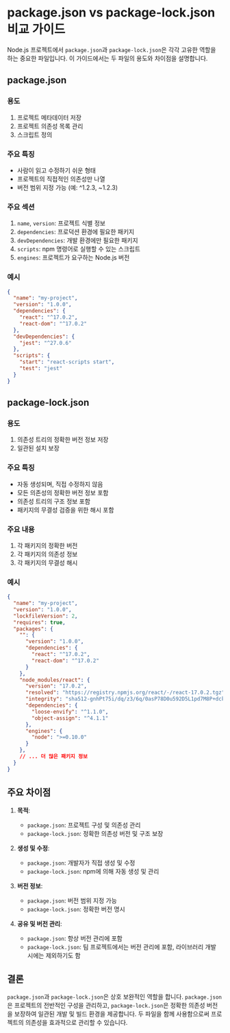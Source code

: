 # package.json vs package-lock.json 비교 가이드

Node.js 프로젝트에서 `package.json`과 `package-lock.json`은 각각 고유한 역할을 하는 중요한 파일입니다. 이 가이드에서는 두 파일의 용도와 차이점을 설명합니다.

## package.json

### 용도
1. 프로젝트 메타데이터 저장
2. 프로젝트 의존성 목록 관리
3. 스크립트 정의

### 주요 특징
- 사람이 읽고 수정하기 쉬운 형태
- 프로젝트의 직접적인 의존성만 나열
- 버전 범위 지정 가능 (예: ^1.2.3, ~1.2.3)

### 주요 섹션
1. `name`, `version`: 프로젝트 식별 정보
2. `dependencies`: 프로덕션 환경에 필요한 패키지
3. `devDependencies`: 개발 환경에만 필요한 패키지
4. `scripts`: npm 명령어로 실행할 수 있는 스크립트
5. `engines`: 프로젝트가 요구하는 Node.js 버전

### 예시
```json
{
  "name": "my-project",
  "version": "1.0.0",
  "dependencies": {
    "react": "^17.0.2",
    "react-dom": "^17.0.2"
  },
  "devDependencies": {
    "jest": "^27.0.6"
  },
  "scripts": {
    "start": "react-scripts start",
    "test": "jest"
  }
}
```

## package-lock.json

### 용도
1. 의존성 트리의 정확한 버전 정보 저장
2. 일관된 설치 보장

### 주요 특징
- 자동 생성되며, 직접 수정하지 않음
- 모든 의존성의 정확한 버전 정보 포함
- 의존성 트리의 구조 정보 포함
- 패키지의 무결성 검증을 위한 해시 포함

### 주요 내용
1. 각 패키지의 정확한 버전
2. 각 패키지의 의존성 정보
3. 각 패키지의 무결성 해시

### 예시
```json
{
  "name": "my-project",
  "version": "1.0.0",
  "lockfileVersion": 2,
  "requires": true,
  "packages": {
    "": {
      "version": "1.0.0",
      "dependencies": {
        "react": "^17.0.2",
        "react-dom": "^17.0.2"
      }
    },
    "node_modules/react": {
      "version": "17.0.2",
      "resolved": "https://registry.npmjs.org/react/-/react-17.0.2.tgz",
      "integrity": "sha512-gnhPt75i/dq/z3/6q/0asP78D0u592D5L1pd7M8P+dck6Fu/jJeL6iVVK23fptSUZj8Vjf++7wXA8UNclGQcbA==",
      "dependencies": {
        "loose-envify": "^1.1.0",
        "object-assign": "^4.1.1"
      },
      "engines": {
        "node": ">=0.10.0"
      }
    },
    // ... 더 많은 패키지 정보
  }
}
```

## 주요 차이점

1. **목적**:
   - `package.json`: 프로젝트 구성 및 의존성 관리
   - `package-lock.json`: 정확한 의존성 버전 및 구조 보장

2. **생성 및 수정**:
   - `package.json`: 개발자가 직접 생성 및 수정
   - `package-lock.json`: npm에 의해 자동 생성 및 관리

3. **버전 정보**:
   - `package.json`: 버전 범위 지정 가능
   - `package-lock.json`: 정확한 버전 명시

4. **공유 및 버전 관리**:
   - `package.json`: 항상 버전 관리에 포함
   - `package-lock.json`: 팀 프로젝트에서는 버전 관리에 포함, 라이브러리 개발 시에는 제외하기도 함

## 결론

`package.json`과 `package-lock.json`은 상호 보완적인 역할을 합니다. `package.json`은 프로젝트의 전반적인 구성을 관리하고, `package-lock.json`은 정확한 의존성 버전을 보장하여 일관된 개발 및 빌드 환경을 제공합니다. 두 파일을 함께 사용함으로써 프로젝트의 의존성을 효과적으로 관리할 수 있습니다.